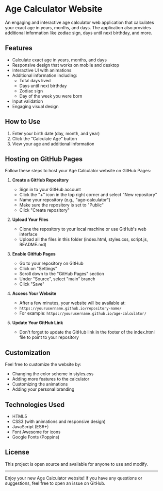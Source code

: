 # Age Calculator Website

An engaging and interactive age calculator web application that calculates your exact age in years, months, and days. The application also provides additional information like zodiac sign, days until next birthday, and more.

## Features

- Calculate exact age in years, months, and days
- Responsive design that works on mobile and desktop
- Interactive UI with animations
- Additional information including:
  - Total days lived
  - Days until next birthday
  - Zodiac sign
  - Day of the week you were born
- Input validation
- Engaging visual design

## How to Use

1. Enter your birth date (day, month, and year)
2. Click the "Calculate Age" button
3. View your age and additional information

## Hosting on GitHub Pages

Follow these steps to host your Age Calculator website on GitHub Pages:

1. **Create a GitHub Repository**
   - Sign in to your GitHub account
   - Click the "+" icon in the top right corner and select "New repository"
   - Name your repository (e.g., "age-calculator")
   - Make sure the repository is set to "Public"
   - Click "Create repository"

2. **Upload Your Files**
   - Clone the repository to your local machine or use GitHub's web interface
   - Upload all the files in this folder (index.html, styles.css, script.js, README.md)

3. **Enable GitHub Pages**
   - Go to your repository on GitHub
   - Click on "Settings"
   - Scroll down to the "GitHub Pages" section
   - Under "Source", select "main" branch
   - Click "Save"

4. **Access Your Website**
   - After a few minutes, your website will be available at:
   - `https://yourusername.github.io/repository-name/`
   - For example: `https://yourusername.github.io/age-calculator/`

5. **Update Your GitHub Link**
   - Don't forget to update the GitHub link in the footer of the index.html file to point to your repository

## Customization

Feel free to customize the website by:

- Changing the color scheme in styles.css
- Adding more features to the calculator
- Customizing the animations
- Adding your personal branding

## Technologies Used

- HTML5
- CSS3 (with animations and responsive design)
- JavaScript (ES6+)
- Font Awesome for icons
- Google Fonts (Poppins)

## License

This project is open source and available for anyone to use and modify.

---

Enjoy your new Age Calculator website! If you have any questions or suggestions, feel free to open an issue on GitHub.